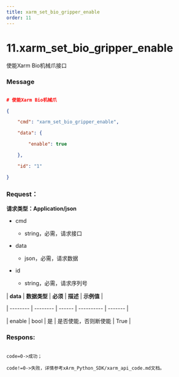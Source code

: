 ```yaml
---
title: xarm_set_bio_gripper_enable
order: 11
---
```

# 11.xarm\_set\_bio\_gripper\_enable





使能Xarm Bio机械爪接口



### **Message**



```json

# 使能Xarm Bio机械爪

{

    "cmd": "xarm_set_bio_gripper_enable",

    "data": {

        "enable": true

    },

    "id": "1"

}

```







### Request：



**请求类型：Application/json**



* cmd

  * string，必需，请求接口

* data

  * json，必需，请求数据

* id

  * string，必需，请求序列号



| **data** | **数据类型** | **必须** | **描述**     | **示例值** |

| -------- | -------- | ------ | ---------- | ------- |

| enable   | bool     | 是      | 是否使能，否则断使能 | True    |







### Respons:



```

code=0->成功；

code!=0->失败，详情参考xArm_Python_SDK/xarm_api_code.md文档。

```
